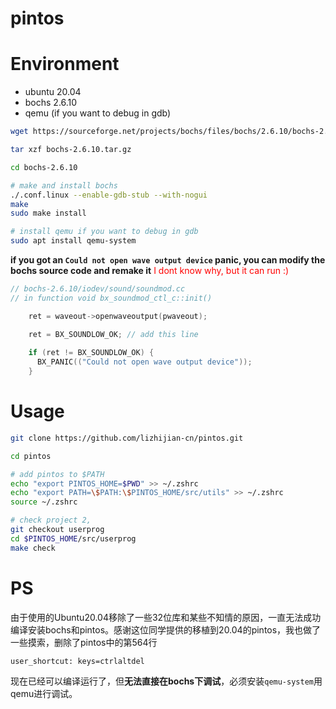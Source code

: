 # pintos

# Environment
* ubuntu 20.04
* bochs 2.6.10 
* qemu (if you want to debug in gdb)

``` sh
wget https://sourceforge.net/projects/bochs/files/bochs/2.6.10/bochs-2.6.10.tar.gz

tar xzf bochs-2.6.10.tar.gz

cd bochs-2.6.10

# make and install bochs
./.conf.linux --enable-gdb-stub --with-nogui
make
sudo make install

# install qemu if you want to debug in gdb
sudo apt install qemu-system
```

**if you got an `Could not open wave output device` panic, you can modify the bochs source code and remake it**
<font color="red">I dont know why, but it can run :)</font>
```c
// bochs-2.6.10/iodev/sound/soundmod.cc
// in function void bx_soundmod_ctl_c::init()

    ret = waveout->openwaveoutput(pwaveout);

    ret = BX_SOUNDLOW_OK; // add this line
    
    if (ret != BX_SOUNDLOW_OK) {
      BX_PANIC(("Could not open wave output device"));
    }

```
# Usage
```sh
git clone https://github.com/lizhijian-cn/pintos.git

cd pintos

# add pintos to $PATH
echo "export PINTOS_HOME=$PWD" >> ~/.zshrc
echo "export PATH=\$PATH:\$PINTOS_HOME/src/utils" >> ~/.zshrc
source ~/.zshrc

# check project 2, 
git checkout userprog
cd $PINTOS_HOME/src/userprog
make check
```

# PS
由于使用的Ubuntu20.04移除了一些32位库和某些不知情的原因，一直无法成功编译安装bochs和pintos。感谢这位同学提供的移植到20.04的pintos，我也做了一些摸索，删除了pintos中的第564行
```
user_shortcut: keys=ctrlaltdel
```
现在已经可以编译运行了，但**无法直接在bochs下调试**，必须安装`qemu-system`用qemu进行调试。
